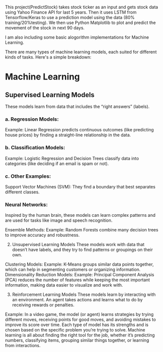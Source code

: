 This project(PredictStock) takes stock ticker as an input and gets stock data using Yahoo Finance API for last 5 years. Then it uses LSTM from Tensorflow/Keras to use a prediction model using the data (80% training/20%testing).
We then use Python Matplotlib to plot and predict the movement of the stock in next 90 days.


I am also including some basic alogorithm implementations for Machine Learning.

There are many types of machine learning models, each suited for different kinds of tasks. Here's a simple breakdown:

# Machine Learning

## Supervised Learning Models
These models learn from data that includes the “right answers” (labels).

### a. Regression Models:
Example: Linear Regression predicts continuous outcomes (like predicting house prices) by finding a straight-line relationship in the data.

### b. Classification Models:
Example: Logistic Regression and Decision Trees classify data into categories (like deciding if an email is spam or not).

### c. Other Examples:
Support Vector Machines (SVM): They find a boundary that best separates different classes.

### Neural Networks: 
Inspired by the human brain, these models can learn complex patterns and are used for tasks like image and speech recognition.

Ensemble Methods:
Example: Random Forests combine many decision trees to improve accuracy and robustness.



2. Unsupervised Learning Models
These models work with data that doesn’t have labels, and they try to find patterns or groupings on their own.

Clustering Models:
Example: K-Means groups similar data points together, which can help in segmenting customers or organizing information.
Dimensionality Reduction Models:
Example: Principal Component Analysis (PCA) reduces the number of features while keeping the most important information, making data easier to visualize and work with.



3. Reinforcement Learning Models
These models learn by interacting with an environment. An agent takes actions and learns what to do by receiving rewards or penalties.

Example: In a video game, the model (or agent) learns strategies by trying different moves, receiving points for good moves, and avoiding mistakes to improve its score over time.
Each type of model has its strengths and is chosen based on the specific problem you’re trying to solve. Machine learning is all about finding the right tool for the job, whether it’s predicting numbers, classifying items, grouping similar things together, or learning from interactions.








